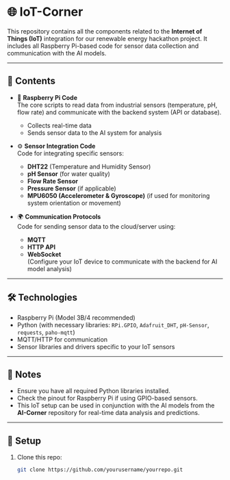 # 🌐 IoT-Corner

This repository contains all the components related to the **Internet of Things (IoT)** integration for our renewable energy hackathon project. It includes all Raspberry Pi-based code for sensor data collection and communication with the AI models.

---

## 📁 Contents

- 📄 **Raspberry Pi Code**  
  The core scripts to read data from industrial sensors (temperature, pH, flow rate) and communicate with the backend system (API or database).  
  - Collects real-time data
  - Sends sensor data to the AI system for analysis

- ⚙️ **Sensor Integration Code**  
  Code for integrating specific sensors:
  - **DHT22** (Temperature and Humidity Sensor)  
  - **pH Sensor** (for water quality)
  - **Flow Rate Sensor**  
  - **Pressure Sensor** (if applicable)  
  - **MPU6050 (Accelerometer & Gyroscope)** (if used for monitoring system orientation or movement)

- 🌍 **Communication Protocols**  
  Code for sending sensor data to the cloud/server using:
  - **MQTT**  
  - **HTTP API**  
  - **WebSocket**  
  (Configure your IoT device to communicate with the backend for AI model analysis)

---

## 🛠️ Technologies

- Raspberry Pi (Model 3B/4 recommended)  
- Python (with necessary libraries: `RPi.GPIO`, `Adafruit_DHT`, `pH-Sensor`, `requests`, `paho-mqtt`)
- MQTT/HTTP for communication  
- Sensor libraries and drivers specific to your IoT sensors

---

## 📌 Notes

- Ensure you have all required Python libraries installed.  
- Check the pinout for Raspberry Pi if using GPIO-based sensors.
- This IoT setup can be used in conjunction with the AI models from the **AI-Corner** repository for real-time data analysis and predictions.

---

## 🔧 Setup

1. Clone this repo:
   ```bash
   git clone https://github.com/yourusername/yourrepo.git
